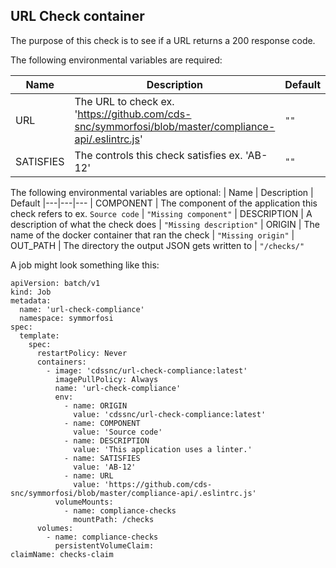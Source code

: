 ## URL Check container

The purpose of this check is to see if a URL returns a 200 response code.

The following environmental variables are required:

| Name      | Description                                                                                          | Default |
| --------- | ---------------------------------------------------------------------------------------------------- | ------- |
| URL       | The URL to check ex. 'https://github.com/cds-snc/symmorfosi/blob/master/compliance-api/.eslintrc.js' | `""`    |
| SATISFIES | The controls this check satisfies ex. 'AB-12'                                                        | `""`    |

The following environmental variables are optional:
| Name | Description | Default
|---|---|---
| COMPONENT | The component of the application this check refers to ex. `Source code` | `"Missing component"`
| DESCRIPTION | A description of what the check does | `"Missing description"`
| ORIGIN | The name of the docker container that ran the check | `"Missing origin"`
| OUT_PATH | The directory the output JSON gets written to | `"/checks/"`

A job might look something like this:

```
apiVersion: batch/v1
kind: Job
metadata:
  name: 'url-check-compliance'
  namespace: symmorfosi
spec:
  template:
    spec:
      restartPolicy: Never
      containers:
        - image: 'cdssnc/url-check-compliance:latest'
          imagePullPolicy: Always
          name: 'url-check-compliance'
          env:
            - name: ORIGIN
              value: 'cdssnc/url-check-compliance:latest'
            - name: COMPONENT
              value: 'Source code'
            - name: DESCRIPTION
              value: 'This application uses a linter.'
            - name: SATISFIES
              value: 'AB-12'
            - name: URL
              value: 'https://github.com/cds-snc/symmorfosi/blob/master/compliance-api/.eslintrc.js'
          volumeMounts:
            - name: compliance-checks
              mountPath: /checks
      volumes:
        - name: compliance-checks
          persistentVolumeClaim:
claimName: checks-claim
```
